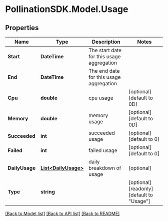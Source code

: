 
# PollinationSDK.Model.Usage

## Properties

Name | Type | Description | Notes
------------ | ------------- | ------------- | -------------
**Start** | **DateTime** | The start date for this usage aggregation | 
**End** | **DateTime** | The end date for this usage aggregation | 
**Cpu** | **double** | cpu usage | [optional] [default to 0D]
**Memory** | **double** | memory usage | [optional] [default to 0D]
**Succeeded** | **int** | succeeded usage | [optional] [default to 0]
**Failed** | **int** | failed usage | [optional] [default to 0]
**DailyUsage** | [**List&lt;DailyUsage&gt;**](DailyUsage.md) | daily breakdown of usage | [optional] 
**Type** | **string** |  | [optional] [readonly] [default to "Usage"]

[[Back to Model list]](../README.md#documentation-for-models)
[[Back to API list]](../README.md#documentation-for-api-endpoints)
[[Back to README]](../README.md)

